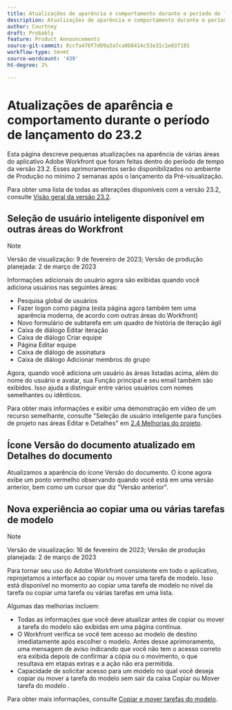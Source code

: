 ```yaml
---
title: Atualizações de aparência e comportamento durante o período de lançamento do 23.2
description: Atualizações de aparência e comportamento durante o período de lançamento do 23.2
author: Courtney
draft: Probably
feature: Product Announcements
source-git-commit: 8ccfa470f7d09a3a7ca0b8414c53e31c1e03f185
workflow-type: tm+mt
source-wordcount: '439'
ht-degree: 2%

---
```



# Atualizações de aparência e comportamento durante o período de lançamento do 23.2

Esta página descreve pequenas atualizações na aparência de várias áreas do aplicativo Adobe Workfront que foram feitas dentro do período de tempo da versão 23.2. Esses aprimoramentos serão disponibilizados no ambiente de Produção no mínimo 2 semanas após o lançamento da Pré-visualização.

Para obter uma lista de todas as alterações disponíveis com a versão 23.2, consulte [Visão geral da versão 23.2](/help/quicksilver/product-announcements/product-releases/23.2-release-activity/23-2-release-overview.md).

## Seleção de usuário inteligente disponível em outras áreas do Workfront

>[!NOTE]
>
>Versão de visualização: 9 de fevereiro de 2023; Versão de produção planejada: 2 de março de 2023

Informações adicionais do usuário agora são exibidas quando você adiciona usuários nas seguintes áreas:

* Pesquisa global de usuários
* Fazer logon como página (esta página agora também tem uma aparência moderna, de acordo com outras áreas do Workfront)
* Novo formulário de subtarefa em um quadro de história de iteração ágil
* Caixa de diálogo Editar iteração
* Caixa de diálogo Criar equipe
* Página Editar equipe
* Caixa de diálogo de assinatura
* Caixa de diálogo Adicionar membros do grupo

Agora, quando você adiciona um usuário às áreas listadas acima, além do nome do usuário e avatar, sua Função principal e seu email também são exibidos. Isso ajuda a distinguir entre vários usuários com nomes semelhantes ou idênticos.

Para obter mais informações e exibir uma demonstração em vídeo de um recurso semelhante, consulte &quot;Seleção de usuário inteligente para funções de projeto nas áreas Editar e Detalhes&quot; em [2.4 Melhorias do projeto](/help/quicksilver/product-announcements/product-releases/22.4-release-activity/22-4-project-enhancements.md).

## Ícone Versão do documento atualizado em Detalhes do documento

Atualizamos a aparência do ícone Versão do documento. O ícone agora exibe um ponto vermelho observando quando você está em uma versão anterior, bem como um cursor que diz &quot;Versão anterior&quot;.

## Nova experiência ao copiar uma ou várias tarefas de modelo

>[!NOTE]
>
>Versão de visualização: 16 de fevereiro de 2023; Versão de produção planejada: 2 de março de 2023

Para tornar seu uso do Adobe Workfront consistente em todo o aplicativo, reprojetamos a interface ao copiar ou mover uma tarefa de modelo. Isso está disponível no momento ao copiar uma tarefa de modelo no nível da tarefa ou copiar uma tarefa ou várias tarefas em uma lista.

Algumas das melhorias incluem:

* Todas as informações que você deve atualizar antes de copiar ou mover a tarefa do modelo são exibidas em uma página contínua.
* O Workfront verifica se você tem acesso ao modelo de destino imediatamente após escolher o modelo. Antes desse aprimoramento, uma mensagem de aviso indicando que você não tem o acesso correto era exibida depois de confirmar a cópia ou o movimento, o que resultava em etapas extras e a ação não era permitida.
* Capacidade de solicitar acesso para um modelo no qual você deseja copiar ou mover a tarefa do modelo sem sair da caixa Copiar ou Mover tarefa do modelo .

Para obter mais informações, consulte [Copiar e mover tarefas do modelo](/help/quicksilver/manage-work/projects/create-and-manage-templates/copy-and-move-template-tasks.md).